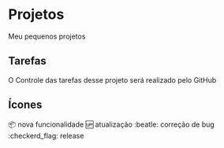 # Projetos
Meu pequenos projetos 

## Tarefas

O Controle das tarefas desse projeto será realizado pelo GitHub

## Ícones

:package: nova funcionalidade
:up: atualização
:beatle: correção de bug
:checkerd_flag: release